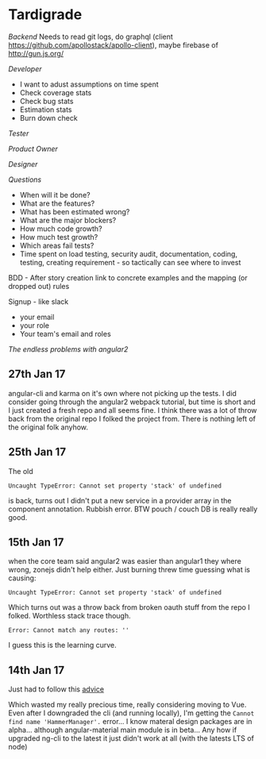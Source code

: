 Tardigrade
==========

*Backend*
Needs to read git logs, do graphql (client https://github.com/apollostack/apollo-client), maybe firebase of http://gun.js.org/ 

*Developer*
- I want to adust assumptions on time spent
- Check coverage stats
- Check bug stats
- Estimation stats
- Burn down check

*Tester*

*Product Owner*

*Designer*

*Questions*

- When will it be done?
- What are the features?
- What has been estimated wrong?
- What are the major blockers?
- How much code growth?
- How much test growth?
- Which areas fail tests?
- Time spent on load testing, security audit, documentation, coding, testing, creating requirement - so tactically can see where to invest

BDD -
After story creation link to concrete examples and the mapping (or dropped out) rules

Signup - like slack

* your email
* your role
* Your team's email and roles

*The endless problems with angular2*

27th Jan 17
-----------
angular-cli and karma on it's own where not picking up the tests. I did
consider going through the angular2 webpack tutorial, but time is short
and I just created a fresh repo and all seems fine. I think there was a
lot of throw back from the original repo I folked the project from. There
is nothing left of the original folk anyhow.

25th Jan 17
-----------
The old 

```Uncaught TypeError: Cannot set property 'stack' of undefined```

is back, turns out I didn't put a new service in a provider array in the component annotation. Rubbish error. BTW pouch / couch DB is really really good.

15th Jan 17
-----------
when the core team said angular2 was easier than angular1 they where wrong, zonejs didn't help either. Just burning threw time guessing what is causing:

```Uncaught TypeError: Cannot set property 'stack' of undefined```

Which turns out was a throw back from broken oauth stuff from the repo I folked. Worthless stack trace though. 

```Error: Cannot match any routes: ''```

I guess this is the learning curve.

14th Jan 17
-----------
Just had to follow this [advice](http://stackoverflow.com/questions/41065026/angular-core-version-is-not-a-constructor-after-updating-angular-2)

Which wasted my really precious time, really considering moving to Vue. Even after I downgraded the cli (and running locally), I'm getting the ```Cannot find name 'HammerManager'.``` error... I know materal design packages are in alpha... although angular-material main module is in beta... Any how if upgraded ng-cli to the latest it just didn't work at all (with the latests LTS of node)


